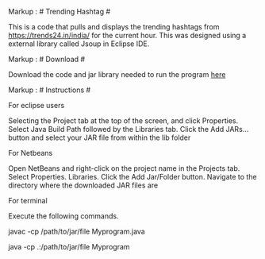 Markup : # Trending Hashtag #
 
This is a code that pulls and displays the trending hashtags from https://trends24.in/india/ for the current hour. This was designed using a external library called Jsoup  in Eclipse IDE.

Markup : # Download #

Download the code and jar library needed to run the program [here](https://github.com/SoumyaKB96/hashtag/archive/master.zip
)



Markup : # Instructions #


For eclipse users 

Selecting the Project tab at the top of the screen, and click Properties. Select Java Build Path followed by the Libraries tab. Click the Add JARs… button and select your JAR file from within the lib folder

For Netbeans 

Open NetBeans and right-click on the project name in the Projects tab. Select Properties.  Libraries. Click the Add Jar/Folder button. Navigate to the directory where the downloaded JAR files are

For terminal

Execute the following commands.

javac -cp /path/to/jar/file Myprogram.java

java -cp .:/path/to/jar/file Myprogram



